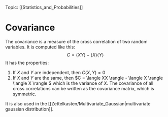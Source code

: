 Topic: [[Statistics_and_Probabilities]]

# Covariance

The covariance is a measure of the cross correlation of two random variables. It is computed like this:
$$ 
    C = \langle XY \rangle - \langle X \rangle \langle Y \rangle
$$
It has the properties:
1. If $X$ and $Y$ are independent, then $C(X, Y) = 0$
2. If $X$ and $Y$ are the same, then $C = \langle XX \rangle - \langle X \rangle \langle X \rangle
$ which is the variance of $X$.
The covariance of all cross correlations can be written as the covariance matrix, which is symmetric.

It is also used in the [[Zettelkasten/Multivariate_Gaussian|multivariate gaussian distribution]].
